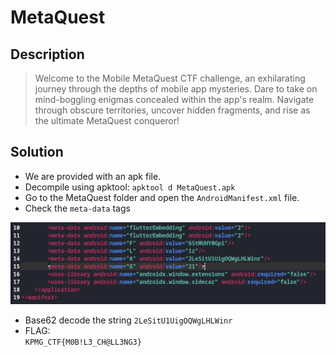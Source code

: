 # MetaQuest

## Description
> Welcome to the Mobile MetaQuest CTF challenge, an exhilarating journey through the depths of mobile app mysteries. Dare to take on mind-boggling enigmas concealed within the app's realm. Navigate through obscure territories, uncover hidden fragments, and rise as the ultimate MetaQuest conqueror!


## Solution
* We are provided with an apk file.
* Decompile using apktool: 
`apktool d MetaQuest.apk`
* Go to the MetaQuest folder and open the `AndroidManifest.xml` file.
* Check the `meta-data` tags

![metadata](image.png)
* Base62 decode the string `2LeSitU1UigOQWgLHLWinr` 
* FLAG:   
`KPMG_CTF{M0B!L3_CH@LL3NG3}`
